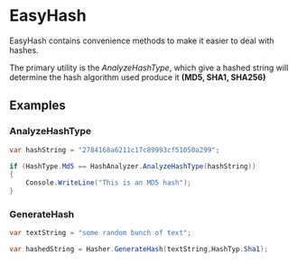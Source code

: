 # EasyHash

EasyHash contains convenience methods to make it easier to deal with hashes.

The primary utility is the *AnalyzeHashType*, which give a hashed string will determine the hash algorithm used produce it **(MD5, SHA1, SHA256)**

## Examples
### AnalyzeHashType
```csharp
var hashString = "2784168a6211c17c89993cf51050a299";

if (HashType.Md5 == HashAnalyzer.AnalyzeHashType(hashString))
{
    Console.WriteLine("This is an MD5 hash");
}
```
### GenerateHash
```csharp
var textString = "some random bunch of text";

var hashedString = Hasher.GenerateHash(textString,HashTyp.Sha1);
```

